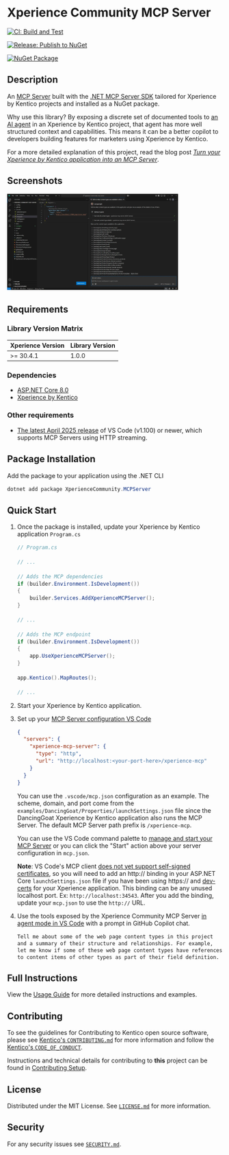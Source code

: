 # Xperience Community MCP Server

[![CI: Build and Test](https://github.com/seangwright/xperience-community-mcp-server/actions/workflows/ci.yml/badge.svg)](https://github.com/seangwright/xperience-community-mcp-server/actions/workflows/ci.yml)

[![Release: Publish to NuGet](https://github.com/seangwright/xperience-community-mcp-server/actions/workflows/publish.yml/badge.svg)](https://github.com/seangwright/xperience-community-mcp-server/actions/workflows/publish.yml)

[![NuGet Package](https://img.shields.io/nuget/v/XperienceCommunity.MCPServer.svg)](https://www.nuget.org/packages/XperienceCommunity.MCPServer)

## Description

An [MCP Server](https://code.visualstudio.com/docs/copilot/chat/mcp-servers) built with the [.NET MCP Server SDK](https://github.com/modelcontextprotocol/csharp-sdk) tailored for Xperience by Kentico projects and installed as a NuGet package.

Why use this library? By exposing a discrete set of documented tools to [an AI agent](https://code.visualstudio.com/blogs/2025/02/24/introducing-copilot-agent-mode) in an Xperience by Kentico project, that agent has more well structured context and capabilities. This means it can be a better copilot to developers building features for marketers using Xperience by Kentico.

For a more detailed explanation of this project, read the blog post _[Turn your Xperience by Kentico application into an MCP Server](https://community.kentico.com/blog/turn-your-xperience-by-kentico-application-into-an-mcp-server)_.

## Screenshots

 <a href="https://raw.githubusercontent.com/seangwright/xperience-community-mcp-server/main/images/mcp-server-vs-code-xperience-dancing-goat.webp">
    <img src="https://raw.githubusercontent.com/seangwright/xperience-community-mcp-server/main/images/mcp-server-vs-code-xperience-dancing-goat.webp"
    width="400" alt="Using the MCP Server in VS Code">
</a>

## Requirements

### Library Version Matrix

| Xperience Version | Library Version |
| ----------------- | --------------- |
| >= 30.4.1         | 1.0.0           |

### Dependencies

- [ASP.NET Core 8.0](https://dotnet.microsoft.com/en-us/download)
- [Xperience by Kentico](https://docs.kentico.com)

### Other requirements

- [The latest April 2025 release](https://code.visualstudio.com/updates/v1_100#_mcp-support-for-streamable-http) of VS Code (v1.100) or newer, which supports MCP Servers using HTTP streaming.

## Package Installation

Add the package to your application using the .NET CLI

```powershell
dotnet add package XperienceCommunity.MCPServer
```

## Quick Start

1. Once the package is installed, update your Xperience by Kentico application `Program.cs`

   ```csharp
   // Program.cs

   // ...

   // Adds the MCP dependencies
   if (builder.Environment.IsDevelopment())
   {
       builder.Services.AddXperienceMCPServer();
   }

   // ...

   // Adds the MCP endpoint
   if (builder.Environment.IsDevelopment())
   {
       app.UseXperienceMCPServer();
   }

   app.Kentico().MapRoutes();

   // ...
   ```

1. Start your Xperience by Kentico application.

1. Set up your [MCP Server configuration VS Code](https://code.visualstudio.com/docs/copilot/chat/mcp-servers#_enable-mcp-support-in-vs-code)

   ```json
   {
     "servers": {
       "xperience-mcp-server": {
         "type": "http",
         "url": "http://localhost:<your-port-here>/xperience-mcp"
       }
     }
   }
   ```

   You can use the `.vscode/mcp.json` configuration as an example. The scheme, domain, and port come from the `examples/DancingGoat/Properties/launchSettings.json` file since the DancingGoat Xperience by Kentico application also runs the MCP Server. The default MCP Server path prefix is `/xperience-mcp`.

   You can use the VS Code command palette to [manage and start your MCP Server](https://code.visualstudio.com/docs/copilot/chat/mcp-servers#_managing-tools) or you can click the "Start" action above your server configuration in `mcp.json`.

   **Note**: VS Code's MCP client [does not yet support self-signed certificates](https://github.com/microsoft/vscode/issues/248170), so you will need to add an http:// binding in your ASP.NET Core `launchSettings.json` file if you have been using https:// and [dev-certs](https://learn.microsoft.com/en-us/dotnet/core/tools/dotnet-dev-certs) for your Xperience application. This binding can be any unused localhost port. Ex: `http://localhost:34543`. After you add the binding, update your `mcp.json` to use the `http://` URL.

1. Use the tools exposed by the Xperience Community MCP Server [in agent mode in VS Code](https://code.visualstudio.com/docs/copilot/chat/mcp-servers#_use-mcp-tools-in-agent-mode) with a prompt in GitHub Copilot chat.

   ```text
   Tell me about some of the web page content types in this project and a summary of their structure and relationships. For example, let me know if some of these web page content types have references to content items of other types as part of their field definition.
   ```

## Full Instructions

View the [Usage Guide](./docs/Usage-Guide.md) for more detailed instructions and examples.

## Contributing

To see the guidelines for Contributing to Kentico open source software, please see [Kentico's `CONTRIBUTING.md`](https://github.com/Kentico/.github/blob/main/CONTRIBUTING.md) for more information and follow the [Kentico's `CODE_OF_CONDUCT`](https://github.com/Kentico/.github/blob/main/CODE_OF_CONDUCT.md).

Instructions and technical details for contributing to **this** project can be found in [Contributing Setup](./docs/Contributing-Setup.md).

## License

Distributed under the MIT License. See [`LICENSE.md`](./LICENSE.md) for more information.

## Security

For any security issues see [`SECURITY.md`](https://github.com/Kentico/.github/blob/main/SECURITY.md).

